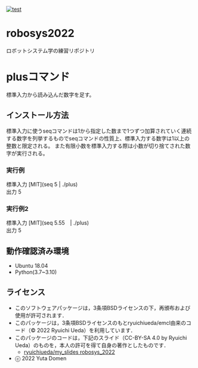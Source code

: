 [![test](https://github.com/yutadomen/robosys2022/actions/workflows/test.yml/badge.svg)](https://github.com/yutadomen/robosys2022/actions/workflows/test.yml)

# robosys2022
ロボットシステム学の練習リポジトリ

# plusコマンド
標準入力から読み込んだ数字を足す。

## インストール方法


標準入力に使うseqコマンドは1から指定した数まで1つずつ加算されていく連続する数字を列挙するものでseqコマンドの性質上、標準入力する数字は1以上の整数と限定される。
また有限小数を標準入力する際は小数が切り捨てされた数字が実行される。

### 実行例
標準入力  [MIT](seq 5 | ./plus)  
出力  5
### 実行例2
標準入力  [MIT](seq 5.55　| ./plus)  
出力  5

## 動作確認済み環境
* Ubuntu 18.04
* Python(3.7~3.10)

## ライセンス
  * このソフトウェアパッケージは，3条項BSDライセンスの下，再頒布および使用が許可されます．
  * このパッケージは，3条項BSDライセンスのもとryuichiueda/emcl由来のコード（© 2022 Ryuichi Ueda）を利用しています．
  * このパッケージのコードは，下記のスライド（CC-BY-SA 4.0 by Ryuichi Ueda）のものを，本人の許可を得て自身の著作としたものです．
      * [ryuichiueda/my_slides robosys_2022](https://github.com/ryuichiueda/my_slides/tree/master/robosys_2022)
  * ⓒ 2022 Yuta Domen
